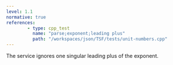 ```yaml
---
level: 1.1
normative: true
references:
        - type: cpp_test
          name: "parse;exponent;leading plus"
          path: "/workspaces/json/TSF/tests/unit-numbers.cpp"
---
```


The service ignores one singular leading plus of the exponent.